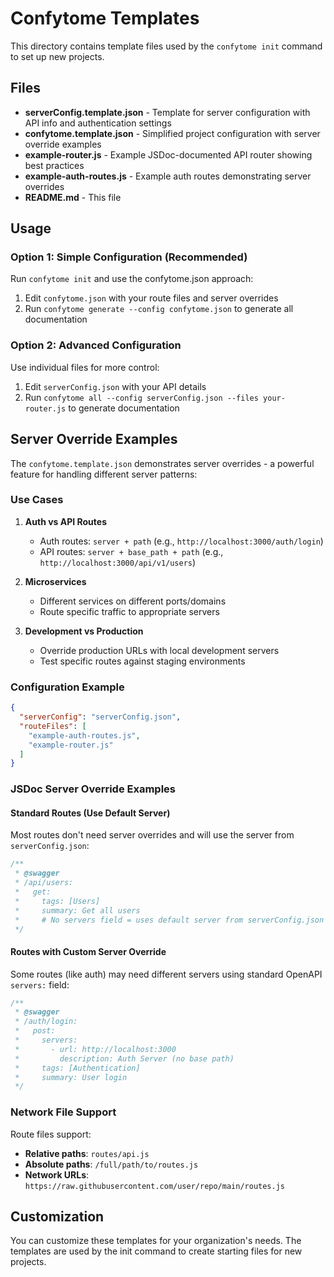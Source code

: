 # Confytome Templates

This directory contains template files used by the `confytome init` command to set up new projects.

## Files

- **serverConfig.template.json** - Template for server configuration with API info and authentication settings
- **confytome.template.json** - Simplified project configuration with server override examples
- **example-router.js** - Example JSDoc-documented API router showing best practices  
- **example-auth-routes.js** - Example auth routes demonstrating server overrides
- **README.md** - This file

## Usage

### Option 1: Simple Configuration (Recommended)
Run `confytome init` and use the confytome.json approach:
1. Edit `confytome.json` with your route files and server overrides
2. Run `confytome generate --config confytome.json` to generate all documentation

### Option 2: Advanced Configuration  
Use individual files for more control:
1. Edit `serverConfig.json` with your API details
2. Run `confytome all --config serverConfig.json --files your-router.js` to generate documentation

## Server Override Examples

The `confytome.template.json` demonstrates server overrides - a powerful feature for handling different server patterns:

### Use Cases

1. **Auth vs API Routes**
   - Auth routes: `server + path` (e.g., `http://localhost:3000/auth/login`)
   - API routes: `server + base_path + path` (e.g., `http://localhost:3000/api/v1/users`)

2. **Microservices**
   - Different services on different ports/domains
   - Route specific traffic to appropriate servers

3. **Development vs Production**
   - Override production URLs with local development servers
   - Test specific routes against staging environments

### Configuration Example

```json
{
  "serverConfig": "serverConfig.json",
  "routeFiles": [
    "example-auth-routes.js",
    "example-router.js"
  ]
}
```

### JSDoc Server Override Examples

#### Standard Routes (Use Default Server)

Most routes don't need server overrides and will use the server from `serverConfig.json`:

```javascript
/**
 * @swagger
 * /api/users:
 *   get:
 *     tags: [Users]
 *     summary: Get all users
 *     # No servers field = uses default server from serverConfig.json
 */
```

#### Routes with Custom Server Override

Some routes (like auth) may need different servers using standard OpenAPI `servers:` field:

```javascript
/**
 * @swagger
 * /auth/login:
 *   post:
 *     servers:
 *       - url: http://localhost:3000
 *         description: Auth Server (no base path)
 *     tags: [Authentication]
 *     summary: User login
 */
```

### Network File Support

Route files support:
- **Relative paths**: `routes/api.js`
- **Absolute paths**: `/full/path/to/routes.js`  
- **Network URLs**: `https://raw.githubusercontent.com/user/repo/main/routes.js`

## Customization

You can customize these templates for your organization's needs. The templates are used by the init command to create starting files for new projects.